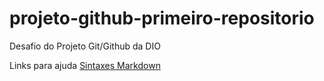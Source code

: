# projeto-github-primeiro-repositorio
Desafio do Projeto Git/Github da DIO

Links para ajuda
[Sintaxes Markdown](https://www.markdownguide.org/basic-syntax/)

